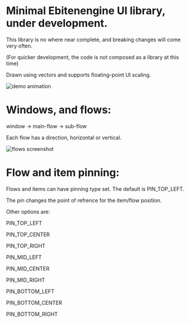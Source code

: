 # Minimal Ebitenengine UI library, under development.
This library is no where near complete, and breaking changes will come very often.

(For quicker development, the code is not composed as a library at this time)


Drawn using vectors and supports floating-point UI scaling.

![demo animation](https://github.com/user-attachments/assets/eef712c8-fa1e-4afe-826e-624c860ab842)




# Windows, and flows:
window -> main-flow -> sub-flow

Each flow has a direction, horizontal or vertical.

![flows screenshot](https://github.com/user-attachments/assets/b79c05ca-250a-4944-8cda-27d8ea598cc4)


# Flow and item pinning:
Flows and items can have pinning type set. The default is PIN_TOP_LEFT.

The pin changes the point of refrence for the item/flow position.


Other options are:

PIN_TOP_LEFT

PIN_TOP_CENTER

PIN_TOP_RIGHT


PIN_MID_LEFT

PIN_MID_CENTER

PIN_MID_RIGHT


PIN_BOTTOM_LEFT

PIN_BOTTOM_CENTER

PIN_BOTTOM_RIGHT